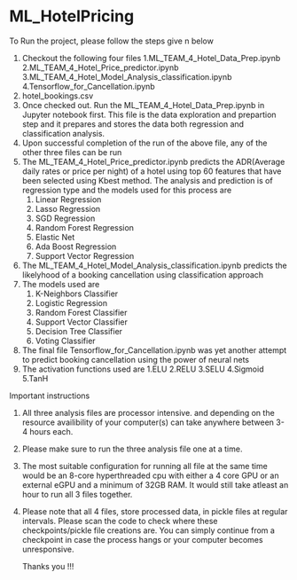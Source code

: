 # ML_HotelPricing
To Run the project, please follow the steps give n below
1. Checkout the following four files
  1.ML_TEAM_4_Hotel_Data_Prep.ipynb
  2.ML_TEAM_4_Hotel_Price_predictor.ipynb
  3.ML_TEAM_4_Hotel_Model_Analysis_classification.ipynb
  4.Tensorflow_for_Cancellation.ipynb
  5. hotel_bookings.csv
2. Once checked out. Run the ML_TEAM_4_Hotel_Data_Prep.ipynb in Jupyter notebook first. This file is the data exploration and prepartion
   step and it prepares and stores the data both regression and classification analysis.
3. Upon successful completion of the run of the above file, any of the other three files can be run
4. The ML_TEAM_4_Hotel_Price_predictor.ipynb predicts the ADR(Average daily rates or price per night) of a hotel using top 60 features
    that have been selected using Kbest method. The analysis and prediction is of regression type and the models used for this process are
    1. Linear Regression
    2. Lasso Regression
    3. SGD Regression
    4. Random Forest Regression
    5. Elastic Net
    6. Ada Boost Regression
    7. Support Vector Regression 
 5. The ML_TEAM_4_Hotel_Model_Analysis_classification.ipynb predicts the likelyhood of a booking cancellation using classification approach
 6. The models used are
    1.  K-Neighbors Classifier
    2. Logistic Regression
    3. Random Forest Classifier
    4. Support Vector Classifier
    5. Decision Tree Classifier
    6. Voting Classifier
 7. The final file Tensorflow_for_Cancellation.ipynb was yet another attempt to predict booking cancellation 
    using the power of neural nets
 8. The activation functions used are
    1.ELU
    2.RELU
    3.SELU
    4.Sigmoid
    5.TanH
 
Important instructions
1. All three analysis files are processor intensive. 
   and depending on the resource availibility of your computer(s) can take anywhere between 3-4 hours each.
2. Please make sure to run the three analysis file one at a time.
3. The most suitable configuration for running all file at the same time would be an 8-core hyperthreaded cpu with either a 4 core GPU 
   or an external eGPU and a minimum of 32GB RAM. It would still take atleast an hour to run all 3 files together.
4. Please note that all 4 files, store processed data, in pickle files at regular intervals. Please scan the code to check where these
   checkpoints/pickle file creations are. You can simply continue from a checkpoint in case the process hangs or your computer becomes   
   unresponsive.
   
   Thanks you !!!



    
